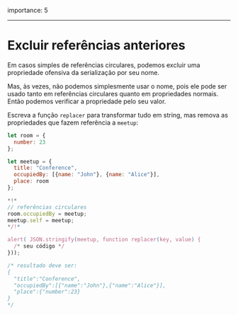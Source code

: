importance: 5

---

# Excluir referências anteriores

Em casos simples de referências circulares, podemos excluir uma propriedade ofensiva da serialização por seu nome.

Mas, às vezes, não podemos simplesmente usar o nome, pois ele pode ser usado tanto em referências circulares quanto em propriedades normais. Então podemos verificar a propriedade pelo seu valor.

Escreva a função `replacer` para transformar tudo em string, mas remova as propriedades que fazem referência a `meetup`:

```js run
let room = {
  number: 23
};

let meetup = {
  title: "Conference",
  occupiedBy: [{name: "John"}, {name: "Alice"}],
  place: room
};

*!*
// referências circulares
room.occupiedBy = meetup;
meetup.self = meetup;
*/!*

alert( JSON.stringify(meetup, function replacer(key, value) {
  /* seu código */
}));

/* resultado deve ser:
{
  "title":"Conference",
  "occupiedBy":[{"name":"John"},{"name":"Alice"}],
  "place":{"number":23}
}
*/
```

